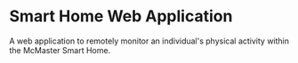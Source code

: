 # Smart Home Web Application
A web application to remotely monitor an individual's physical activity within the McMaster Smart Home.
